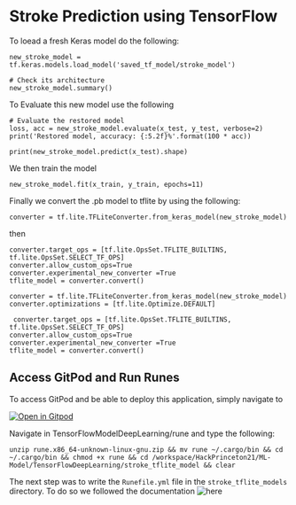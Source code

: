 # Stroke Prediction using TensorFlow


To loead a fresh Keras model do the following: 

```
new_stroke_model = tf.keras.models.load_model('saved_tf_model/stroke_model')

# Check its architecture
new_stroke_model.summary()
```

To Evaluate this new model use the following

```
# Evaluate the restored model
loss, acc = new_stroke_model.evaluate(x_test, y_test, verbose=2)
print('Restored model, accuracy: {:5.2f}%'.format(100 * acc))

print(new_stroke_model.predict(x_test).shape)
```
We then train the model

```
new_stroke_model.fit(x_train, y_train, epochs=11)
```
Finally we convert the .pb model to tflite by using the following:

```
converter = tf.lite.TFLiteConverter.from_keras_model(new_stroke_model)
```

then 
 ```
 converter.target_ops = [tf.lite.OpsSet.TFLITE_BUILTINS, tf.lite.OpsSet.SELECT_TF_OPS]
converter.allow_custom_ops=True
converter.experimental_new_converter =True
tflite_model = converter.convert()
```

```
converter = tf.lite.TFLiteConverter.from_keras_model(new_stroke_model)
converter.optimizations = [tf.lite.Optimize.DEFAULT]
```

```
 converter.target_ops = [tf.lite.OpsSet.TFLITE_BUILTINS, tf.lite.OpsSet.SELECT_TF_OPS]
converter.allow_custom_ops=True
converter.experimental_new_converter =True
tflite_model = converter.convert()
```


## Access GitPod and Run Runes


To access GitPod and be able to deploy this application, simply navigate to 

[![Open in Gitpod](https://gitpod.io/button/open-in-gitpod.svg)](gitpod.io/#https://github.com/9aditya9/HackPrinceton21/tree/main/ML-Model/TensorFlowDeepLearning)

Navigate in TensorFlowModelDeepLearning/rune and type the following:

```
unzip rune.x86_64-unknown-linux-gnu.zip && mv rune ~/.cargo/bin && cd ~/.cargo/bin && chmod +x rune && cd /workspace/HackPrinceton21/ML-Model/TensorFlowDeepLearning/stroke_tflite_model && clear
```

The next step was to write the `Runefile.yml` file in the `stroke_tflite_models` directory. To do so we followed the documentation ![here](https://hotg.dev/docs/reference/runefile_yml)

